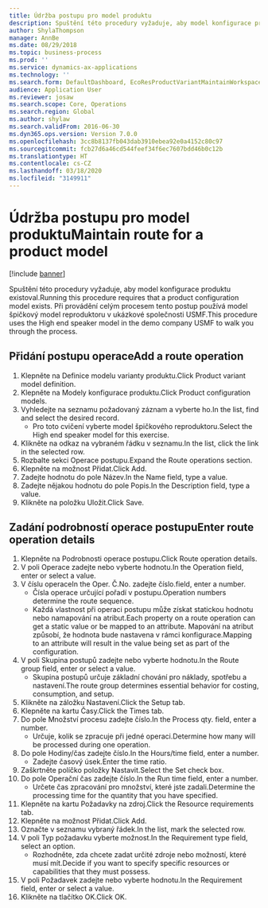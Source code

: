 ```yaml
---
title: Údržba postupu pro model produktu
description: Spuštění této procedury vyžaduje, aby model konfigurace produktu existoval.
author: ShylaThompson
manager: AnnBe
ms.date: 08/29/2018
ms.topic: business-process
ms.prod: ''
ms.service: dynamics-ax-applications
ms.technology: ''
ms.search.form: DefaultDashboard, EcoResProductVariantMaintainWorkspace, PCProductConfigurationModelListPage, PCProductConfigurationModelDetails, PCRouteOperationDetails, WrkCtrCapabilityLookUp
audience: Application User
ms.reviewer: josaw
ms.search.scope: Core, Operations
ms.search.region: Global
ms.author: shylaw
ms.search.validFrom: 2016-06-30
ms.dyn365.ops.version: Version 7.0.0
ms.openlocfilehash: 3cc8b8137fb043dab3910ebea92e0a4152c80c97
ms.sourcegitcommit: fcb27d6a46cd544feef34f6ec7607bdd46b0c12b
ms.translationtype: HT
ms.contentlocale: cs-CZ
ms.lasthandoff: 03/18/2020
ms.locfileid: "3149911"
---
```

# <a name="maintain-route-for-a-product-model"></a><span data-ttu-id="d5f0b-103">Údržba postupu pro model produktu</span><span class="sxs-lookup"><span data-stu-id="d5f0b-103">Maintain route for a product model</span></span>

[!include [banner](../../includes/banner.md)]

<span data-ttu-id="d5f0b-104">Spuštění této procedury vyžaduje, aby model konfigurace produktu existoval.</span><span class="sxs-lookup"><span data-stu-id="d5f0b-104">Running this procedure requires that a product configuration model exists.</span></span> <span data-ttu-id="d5f0b-105">Při provádění celým procesem tento postup používá model špičkový model reproduktoru v ukázkové společnosti USMF.</span><span class="sxs-lookup"><span data-stu-id="d5f0b-105">This procedure uses the High end speaker model in the demo company USMF to walk you through the process.</span></span>


## <a name="add-a-route-operation"></a><span data-ttu-id="d5f0b-106">Přidání postupu operace</span><span class="sxs-lookup"><span data-stu-id="d5f0b-106">Add a route operation</span></span>
1. <span data-ttu-id="d5f0b-107">Klepněte na Definice modelu varianty produktu.</span><span class="sxs-lookup"><span data-stu-id="d5f0b-107">Click Product variant model definition.</span></span>
2. <span data-ttu-id="d5f0b-108">Klepněte na Modely konfigurace produktu.</span><span class="sxs-lookup"><span data-stu-id="d5f0b-108">Click Product configuration models.</span></span>
3. <span data-ttu-id="d5f0b-109">Vyhledejte na seznamu požadovaný záznam a vyberte ho.</span><span class="sxs-lookup"><span data-stu-id="d5f0b-109">In the list, find and select the desired record.</span></span>
    * <span data-ttu-id="d5f0b-110">Pro toto cvičení vyberte model špičkového reproduktoru.</span><span class="sxs-lookup"><span data-stu-id="d5f0b-110">Select the High end speaker model for this exercise.</span></span>  
4. <span data-ttu-id="d5f0b-111">Klikněte na odkaz na vybraném řádku v seznamu.</span><span class="sxs-lookup"><span data-stu-id="d5f0b-111">In the list, click the link in the selected row.</span></span>
5. <span data-ttu-id="d5f0b-112">Rozbalte sekci Operace postupu.</span><span class="sxs-lookup"><span data-stu-id="d5f0b-112">Expand the Route operations section.</span></span>
6. <span data-ttu-id="d5f0b-113">Klepněte na možnost Přidat.</span><span class="sxs-lookup"><span data-stu-id="d5f0b-113">Click Add.</span></span>
7. <span data-ttu-id="d5f0b-114">Zadejte hodnotu do pole Název.</span><span class="sxs-lookup"><span data-stu-id="d5f0b-114">In the Name field, type a value.</span></span>
8. <span data-ttu-id="d5f0b-115">Zadejte nějakou hodnotu do pole Popis.</span><span class="sxs-lookup"><span data-stu-id="d5f0b-115">In the Description field, type a value.</span></span>
9. <span data-ttu-id="d5f0b-116">Klikněte na položku Uložit.</span><span class="sxs-lookup"><span data-stu-id="d5f0b-116">Click Save.</span></span>

## <a name="enter-route-operation-details"></a><span data-ttu-id="d5f0b-117">Zadání podrobností operace postupu</span><span class="sxs-lookup"><span data-stu-id="d5f0b-117">Enter route operation details</span></span>
1. <span data-ttu-id="d5f0b-118">Klepněte na Podrobnosti operace postupu.</span><span class="sxs-lookup"><span data-stu-id="d5f0b-118">Click Route operation details.</span></span>
2. <span data-ttu-id="d5f0b-119">V poli Operace zadejte nebo vyberte hodnotu.</span><span class="sxs-lookup"><span data-stu-id="d5f0b-119">In the Operation field, enter or select a value.</span></span>
3. <span data-ttu-id="d5f0b-120">V číslu operace</span><span class="sxs-lookup"><span data-stu-id="d5f0b-120">In the Oper.</span></span> <span data-ttu-id="d5f0b-121">Č.</span><span class="sxs-lookup"><span data-stu-id="d5f0b-121">No.</span></span> <span data-ttu-id="d5f0b-122">zadejte číslo.</span><span class="sxs-lookup"><span data-stu-id="d5f0b-122">field, enter a number.</span></span>
    * <span data-ttu-id="d5f0b-123">Čísla operace určující pořadí v postupu.</span><span class="sxs-lookup"><span data-stu-id="d5f0b-123">Operation numbers determine the route sequence.</span></span>  
    * <span data-ttu-id="d5f0b-124">Každá vlastnost při operaci postupu může získat statickou hodnotu nebo namapování na atribut.</span><span class="sxs-lookup"><span data-stu-id="d5f0b-124">Each property on a route operation can get a static value or be mapped to an attribute.</span></span> <span data-ttu-id="d5f0b-125">Mapování na atribut způsobí, že hodnota bude nastavena v rámci konfigurace.</span><span class="sxs-lookup"><span data-stu-id="d5f0b-125">Mapping to an attribute will result in the value being set as part of the configuration.</span></span>  
4. <span data-ttu-id="d5f0b-126">V poli Skupina postupů zadejte nebo vyberte hodnotu.</span><span class="sxs-lookup"><span data-stu-id="d5f0b-126">In the Route group field, enter or select a value.</span></span>
    * <span data-ttu-id="d5f0b-127">Skupina postupů určuje základní chování pro náklady, spotřebu a nastavení.</span><span class="sxs-lookup"><span data-stu-id="d5f0b-127">The route group determines essential behavior for costing, consumption, and setup.</span></span>  
5. <span data-ttu-id="d5f0b-128">Klikněte na záložku Nastavení.</span><span class="sxs-lookup"><span data-stu-id="d5f0b-128">Click the Setup tab.</span></span>
6. <span data-ttu-id="d5f0b-129">Klepněte na kartu Časy.</span><span class="sxs-lookup"><span data-stu-id="d5f0b-129">Click the Times tab.</span></span>
7. <span data-ttu-id="d5f0b-130">Do pole Množství procesu zadejte číslo.</span><span class="sxs-lookup"><span data-stu-id="d5f0b-130">In the Process qty. field, enter a number.</span></span>
    * <span data-ttu-id="d5f0b-131">Určuje, kolik se zpracuje při jedné operaci.</span><span class="sxs-lookup"><span data-stu-id="d5f0b-131">Determine how many will be processed during one operation.</span></span>  
8. <span data-ttu-id="d5f0b-132">Do pole Hodiny/čas zadejte číslo.</span><span class="sxs-lookup"><span data-stu-id="d5f0b-132">In the Hours/time field, enter a number.</span></span>
    * <span data-ttu-id="d5f0b-133">Zadejte časový úsek.</span><span class="sxs-lookup"><span data-stu-id="d5f0b-133">Enter the time ratio.</span></span>  
9. <span data-ttu-id="d5f0b-134">Zaškrtněte políčko položky Nastavit.</span><span class="sxs-lookup"><span data-stu-id="d5f0b-134">Select the Set check box.</span></span>
10. <span data-ttu-id="d5f0b-135">Do pole Operační čas zadejte číslo.</span><span class="sxs-lookup"><span data-stu-id="d5f0b-135">In the Run time field, enter a number.</span></span>
    * <span data-ttu-id="d5f0b-136">Určete čas zpracování pro množství, které jste zadali.</span><span class="sxs-lookup"><span data-stu-id="d5f0b-136">Determine the processing time for the quantity that you have specified.</span></span>  
11. <span data-ttu-id="d5f0b-137">Klepněte na kartu Požadavky na zdroj.</span><span class="sxs-lookup"><span data-stu-id="d5f0b-137">Click the Resource requirements tab.</span></span>
12. <span data-ttu-id="d5f0b-138">Klepněte na možnost Přidat.</span><span class="sxs-lookup"><span data-stu-id="d5f0b-138">Click Add.</span></span>
13. <span data-ttu-id="d5f0b-139">Označte v seznamu vybraný řádek.</span><span class="sxs-lookup"><span data-stu-id="d5f0b-139">In the list, mark the selected row.</span></span>
14. <span data-ttu-id="d5f0b-140">V poli Typ požadavku vyberte možnost.</span><span class="sxs-lookup"><span data-stu-id="d5f0b-140">In the Requirement type field, select an option.</span></span>
    * <span data-ttu-id="d5f0b-141">Rozhodněte, zda chcete zadat určité zdroje nebo možností, které musí mít.</span><span class="sxs-lookup"><span data-stu-id="d5f0b-141">Decide if you want to specify specific resources or capabilities that they must possess.</span></span>  
15. <span data-ttu-id="d5f0b-142">V poli Požadavek zadejte nebo vyberte hodnotu.</span><span class="sxs-lookup"><span data-stu-id="d5f0b-142">In the Requirement field, enter or select a value.</span></span>
16. <span data-ttu-id="d5f0b-143">Klikněte na tlačítko OK.</span><span class="sxs-lookup"><span data-stu-id="d5f0b-143">Click OK.</span></span>

